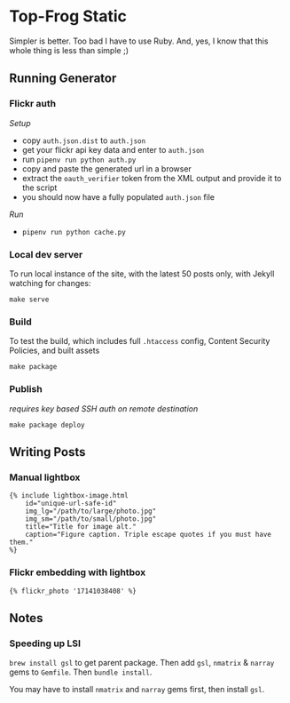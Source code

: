 # Top-Frog Static

Simpler is better. Too bad I have to use Ruby. And, yes, I know that this whole thing is less than simple ;)

## Running Generator

### Flickr auth

*Setup*
- copy `auth.json.dist` to `auth.json`
- get your flickr api key data and enter to `auth.json`
- run `pipenv run python auth.py`
- copy and paste the generated url in a browser
- extract the `oauth_verifier` token from the XML output and provide it to the script
- you should now have a fully populated `auth.json` file

*Run*
- `pipenv run python cache.py`

### Local dev server

To run local instance of the site, with the latest 50 posts only, with Jekyll watching for changes:

```
make serve
```

### Build

To test the build, which includes full `.htaccess` config, Content Security Policies, and built assets

```
make package
```

### Publish

_requires key based SSH auth on remote destination_

```
make package deploy
```

## Writing Posts

### Manual lightbox

	{% include lightbox-image.html 
		id="unique-url-safe-id"
		img_lg="/path/to/large/photo.jpg"
		img_sm="/path/to/small/photo.jpg"
		title="Title for image alt."
		caption="Figure caption. Triple escape quotes if you must have them."
	%}

### Flickr embedding with lightbox

	{% flickr_photo '17141038408' %} 

## Notes

### Speeding up LSI

`brew install gsl` to get parent package.
Then add `gsl`, `nmatrix` & `narray` gems to `Gemfile`. Then `bundle install`.

You may have to install `nmatrix` and `narray` gems first, then install `gsl`.
